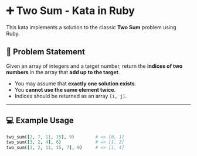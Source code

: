 # ➕ Two Sum - Kata in Ruby

This kata implements a solution to the classic **Two Sum** problem using Ruby.

## 🧠 Problem Statement

Given an array of integers and a target number, return the **indices of two numbers** in the array that **add up to the target**.

- You may assume that **exactly one solution exists**.
- You **cannot use the same element twice**.
- Indices should be returned as an array `[i, j]`.

---

## 💻 Example Usage

```ruby
two_sum([2, 7, 11, 15], 9)        # => [0, 1]
two_sum([3, 2, 4], 6)             # => [1, 2]
two_sum([3, 2, 11, 15, 7], 9)     # => [1, 4]